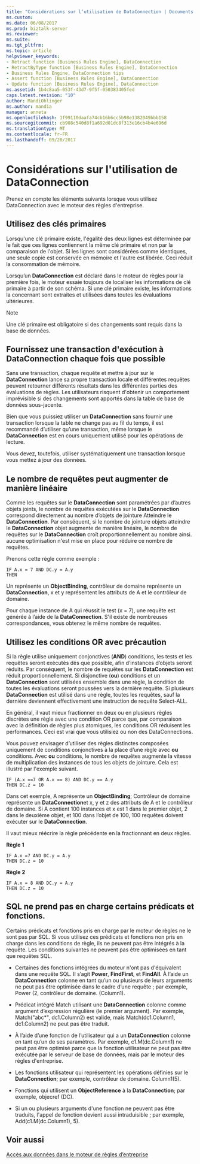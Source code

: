 ```yaml
---
title: "Considérations sur l’utilisation de DataConnection | Documents Microsoft"
ms.custom: 
ms.date: 06/08/2017
ms.prod: biztalk-server
ms.reviewer: 
ms.suite: 
ms.tgt_pltfrm: 
ms.topic: article
helpviewer_keywords:
- Retract function [Business Rules Engine], DataConnection
- RetractByType function [Business Rules Engine], DataConnection
- Business Rules Engine, DataConnection tips
- Assert function [Business Rules Engine], DataConnection
- Update function [Business Rules Engine], DataConnection
ms.assetid: 1b4c8aa5-053f-43d7-9f5f-050383405fed
caps.latest.revision: "10"
author: MandiOhlinger
ms.author: mandia
manager: anneta
ms.openlocfilehash: 1f99110daafa74cb16b6cc5b98e1382049bbb158
ms.sourcegitcommit: cb908c540d8f1a692d01dc8f313e16cb4b4e696d
ms.translationtype: MT
ms.contentlocale: fr-FR
ms.lasthandoff: 09/20/2017
---
```

# <a name="considerations-when-using-dataconnection"></a>Considérations sur l'utilisation de DataConnection
Prenez en compte les éléments suivants lorsque vous utilisez DataConnection avec le moteur des règles d'entreprise.  
  
## <a name="use-primary-keys"></a>Utilisez des clés primaires  
 Lorsqu'une clé primaire existe, l'égalité des deux lignes est déterminée par le fait que ces lignes contiennent la même clé primaire et non par la comparaison de l'objet. Si les lignes sont considérées comme identiques, une seule copie est conservée en mémoire et l'autre est libérée. Ceci réduit la consommation de mémoire.  
  
 Lorsqu’un **DataConnection** est déclaré dans le moteur de règles pour la première fois, le moteur essaie toujours de localiser les informations de clé primaire à partir de son schéma. Si une clé primaire existe, les informations la concernant sont extraites et utilisées dans toutes les évaluations ultérieures.  
  
> [!NOTE]
>  Une clé primaire est obligatoire si des changements sont requis dans la base de données.  
  
## <a name="provide-a-running-transaction-to-the-dataconnection-whenever-possible"></a>Fournissez une transaction d'exécution à DataConnection chaque fois que possible  
 Sans une transaction, chaque requête et mettre à jour sur le **DataConnection** lance sa propre transaction locale et différentes requêtes peuvent retourner différents résultats dans les différentes parties des évaluations de règles. Les utilisateurs risquent d'obtenir un comportement imprévisible si des changements sont apportés dans la table de base de données sous-jacente.  
  
 Bien que vous puissiez utiliser un **DataConnection** sans fournir une transaction lorsque la table ne change pas au fil du temps, il est recommandé d’utiliser qu’une transaction, même lorsque le **DataConnection** est en cours uniquement utilisé pour les opérations de lecture.  
  
 Vous devez, toutefois, utiliser systématiquement une transaction lorsque vous mettez à jour des données.  
  
## <a name="number-of-queries-may-grow-linearly"></a>Le nombre de requêtes peut augmenter de manière linéaire  
 Comme les requêtes sur le **DataConnection** sont paramétrées par d’autres objets joints, le nombre de requêtes exécutées sur le **DataConnection** correspond directement au nombre d’objets de jointure Atteindre le **DataConnection**. Par conséquent, si le nombre de jointure objets atteindre le **DataConnection** objet augmente de manière linéaire, le nombre de requêtes sur le **DataConnection** croît proportionnellement au nombre ainsi. aucune optimisation n'est mise en place pour réduire ce nombre de requêtes.  
  
 Prenons cette règle comme exemple :  
  
```  
IF A.x = 7 AND DC.y = A.y  
THEN  
```  
  
 Un représente un **ObjectBinding**, contrôleur de domaine représente un **DataConnection**, x et y représentent les attributs de A et le contrôleur de domaine.  
  
 Pour chaque instance de A qui réussit le test (x = 7), une requête est générée à l’aide de la **DataConnection**. S'il existe de nombreuses correspondances, vous obtenez le même nombre de requêtes.  
  
## <a name="use-or-conditions-with-caution"></a>Utilisez les conditions OR avec précaution  
 Si la règle utilise uniquement conjonctives (**AND**) conditions, les tests et les requêtes seront exécutés dès que possible, afin d’instances d’objets seront réduits. Par conséquent, le nombre de requêtes sur les **DataConnection** est réduit proportionnellement. Si disjonctive (**ou**) conditions et un **DataConnection** sont utilisées ensemble dans une règle, la condition de toutes les évaluations seront poussées vers la dernière requête. Si plusieurs **DataConnection** est utilisé dans une règle, toutes les requêtes, sauf la dernière deviennent effectivement une instruction de requête Select-ALL.  
  
 En général, il vaut mieux fractionner en deux ou en plusieurs règles discrètes une règle avec une condition OR parce que, par comparaison avec la définition de règles plus atomiques, les conditions OR réduisent les performances. Ceci est vrai que vous utilisiez ou non des DataConnections.  
  
 Vous pouvez envisager d’utiliser des règles distinctes composées uniquement de conditions conjonctives à la place d’une règle avec **ou** conditions. Avec **ou** conditions, le nombre de requêtes augmente la vitesse de multiplication des instances de tous les objets de jointure. Cela est illustré par l'exemple suivant.  
  
```  
IF (A.x ==7 OR A.x == 8) AND DC.y == A.y  
THEN DC.z = 10  
```  
  
 Dans cet exemple, A représente un **ObjectBinding**; Contrôleur de domaine représente un **DataConnection**et x, y et z des attributs de A et le contrôleur de domaine. Si A contient 100 instances et x est 1 dans le premier objet, 2 dans le deuxième objet, et 100 dans l’objet de 100, 100 requêtes doivent exécuter sur le **DataConnection**.  
  
 Il vaut mieux réécrire la règle précédente en la fractionnant en deux règles.  
  
 **Règle 1**  
  
```  
IF A.x =7 AND DC.y = A.y  
THEN DC.z = 10  
```  
  
 **Règle 2**  
  
```  
IF A.x = 8 AND DC.y = A.y  
THEN DC.z = 10  
```  
  
## <a name="sql-does-not-support-some-predicates-and-functions"></a>SQL ne prend pas en charge certains prédicats et fonctions.  
 Certains prédicats et fonctions pris en charge par le moteur de règles ne le sont pas par SQL. Si vous utilisez ces prédicats et fonctions non pris en charge dans les conditions de règle, ils ne peuvent pas être intégrés à la requête. Les conditions suivantes ne peuvent pas être optimisées en tant que requêtes SQL.  
  
-   Certaines des fonctions intégrées du moteur n'ont pas d'équivalent dans une requête SQL. Il s’agit **Power**, **FindFirst**, et **FindAll**. À l’aide un **DataConnection** colonne en tant qu’un ou plusieurs de leurs arguments ne peut pas être optimisée dans le cadre d’une requête ; par exemple, Power (2, contrôleur de domaine. (Column1).  
  
-   Prédicat intégré Match utilisant une **DataConnection** colonne comme argument d’expression régulière (le premier argument). Par exemple, Match("abc*", dc1.Column2) est valide, mais Match(dc1.Column1, dc1.Column2) ne peut pas être traduit.  
  
-   À l’aide d’une fonction de l’utilisateur qui a un **DataConnection** colonne en tant qu’un de ses paramètres. Par exemple, c1.M(dc.Column1) ne peut pas être optimisé parce que la fonction utilisateur ne peut pas être exécutée par le serveur de base de données, mais par le moteur des règles d'entreprise.  
  
-   Les fonctions utilisateur qui représentent les opérations définies sur le **DataConnection**; par exemple, contrôleur de domaine. Column1(5).  
  
-   Fonctions qui utilisent un **ObjectReference** à la **DataConnection**; par exemple, objecref (DC).  
  
-   Si un ou plusieurs arguments d'une fonction ne peuvent pas être traduits, l'appel de fonction devient aussi intraduisible ; par exemple, Add(c1.M(dc.Column1), 5).  
  
## <a name="see-also"></a>Voir aussi  
 [Accès aux données dans le moteur de règles d’entreprise](../core/data-access-in-the-business-rule-engine.md)